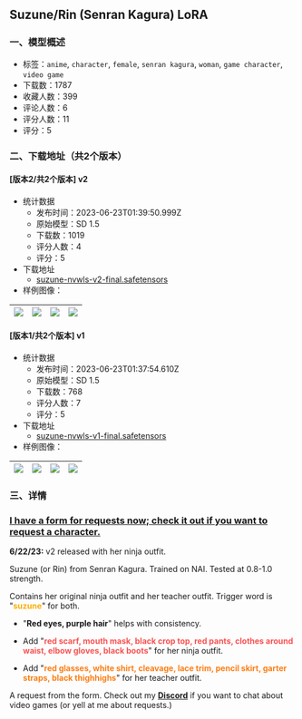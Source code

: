 ## Suzune/Rin (Senran Kagura) LoRA
### 一、模型概述

- 标签：`anime`, `character`, `female`, `senran kagura`, `woman`, `game character`, `video game`
- 下载数：1787
- 收藏人数：399
- 评论人数：6
- 评分人数：11
- 评分：5

### 二、下载地址（共2个版本）

#### [版本2/共2个版本] v2

- 统计数据
  - 发布时间：2023-06-23T01:39:50.999Z
  - 原始模型：SD 1.5
  - 下载数：1019
  - 评分人数：4
  - 评分：5
- 下载地址
  - [suzune-nvwls-v2-final.safetensors](https://civitai.com/api/download/models/101939)
- 样例图像：

| <img src="https://image.civitai.com/xG1nkqKTMzGDvpLrqFT7WA/8e11add7-d50e-4fb3-8536-94a8f67afa90/width=450/1251293.jpeg" /> | <img src="https://image.civitai.com/xG1nkqKTMzGDvpLrqFT7WA/dd59ab06-c357-4350-9fd9-7c0c424eca75/width=450/1251287.jpeg" /> | <img src="https://image.civitai.com/xG1nkqKTMzGDvpLrqFT7WA/3b1eeb98-05d4-48ba-911e-4aac25bcce79/width=450/1251288.jpeg" /> | <img src="https://image.civitai.com/xG1nkqKTMzGDvpLrqFT7WA/14be8684-384c-4f7d-b896-71d33533e1b6/width=450/1251291.jpeg" /> |
| ---- | ---- | ---- | ---- |

#### [版本1/共2个版本] v1

- 统计数据
  - 发布时间：2023-06-23T01:37:54.610Z
  - 原始模型：SD 1.5
  - 下载数：768
  - 评分人数：7
  - 评分：5
- 下载地址
  - [suzune-nvwls-v1-final.safetensors](https://civitai.com/api/download/models/98357)
- 样例图像：

| <img src="https://image.civitai.com/xG1nkqKTMzGDvpLrqFT7WA/af59c208-e62a-4062-8ff5-e0ca2acbf667/width=450/1187021.jpeg" /> | <img src="https://image.civitai.com/xG1nkqKTMzGDvpLrqFT7WA/98a90489-aa52-4741-b17c-29ac101b5677/width=450/1187018.jpeg" /> | <img src="https://image.civitai.com/xG1nkqKTMzGDvpLrqFT7WA/a9d4f1a7-a88a-4586-8343-7d837ea57caf/width=450/1187015.jpeg" /> | <img src="https://image.civitai.com/xG1nkqKTMzGDvpLrqFT7WA/88b1f39a-f3d2-4025-8588-77e3598ed90b/width=450/1187017.jpeg" /> |
| ---- | ---- | ---- | ---- |


### 三、详情
<h3 id="i-have-a-form-for-requests-now-check-it-out-if-you-want-to-request-a-character"><a target="_blank" rel="ugc" href="https://docs.google.com/forms/d/e/1FAIpQLScl88t__7YLUtDYZjWlxIPIarH5uyl2bI85FlWyJatQOIAt6A/viewform">I have a form for requests now; check it out if you want to request a character.</a></h3><p><strong>6/22/23:</strong> v2 released with her ninja outfit.</p><p>Suzune (or Rin) from Senran Kagura. Trained on NAI. Tested at 0.8-1.0 strength.</p><p>Contains her original ninja outfit and her teacher outfit. Trigger word is "<strong><span style="color:rgb(250, 176, 5)">suzune</span></strong>" for both.</p><ul><li><p>"<strong>Red eyes, purple hair</strong>" helps with consistency.</p></li><li><p>Add "<strong><span style="color:#fa5252">red scarf, mouth mask, black crop top, red pants, clothes around waist, elbow gloves, black boots</span></strong>" for her ninja outfit.</p></li><li><p>Add "<strong><span style="color:#fd7e14">red glasses, white shirt, cleavage, lace trim, pencil skirt, garter straps, black thighhighs</span></strong>" for her teacher outfit.</p></li></ul><p>A request from the form. Check out my <a target="_blank" rel="ugc" href="https://discord.gg/uk5qHgE62B"><strong>Discord</strong></a> if you want to chat about video games (or yell at me about requests.)</p>